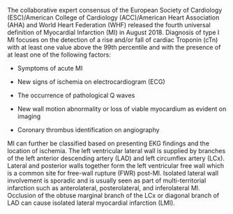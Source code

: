 The collaborative expert consensus of the European Society of Cardiology (ESC)/American College of Cardiology (ACC)/American Heart Association (AHA) and World Heart Federation (WHF) released the fourth universal definition of Myocardial Infarction (MI) in August 2018. Diagnosis of type I MI focuses on the detection of a rise and/or fall of cardiac Troponin (cTn) with at least one value above the 99th percentile and with the presence of at least one of the following factors:

- Symptoms of acute MI

- New signs of ischemia on electrocardiogram (ECG)

- The occurrence of pathological Q waves

- New wall motion abnormality or loss of viable myocardium as evident on imaging

- Coronary thrombus identification on angiography

MI can further be classified based on presenting EKG findings and the location of ischemia. The left ventricular lateral wall is supplied by branches of the left anterior descending artery (LAD) and left circumflex artery (LCx). Lateral and posterior walls together form the left ventricular free wall which is a common site for free-wall rupture (FWR) post-MI. Isolated lateral wall involvement is sporadic and is usually seen as part of multi-territorial infarction such as anterolateral, posterolateral, and inferolateral MI. Occlusion of the obtuse marginal branch of the LCx or diagonal branch of LAD can cause isolated lateral myocardial infarction (LMI).
